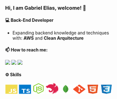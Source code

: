 ### Hi, I am Gabriel Elias, welcome! 👋


<h4>💻 Back-End Developer</h4>
<ul>
  
  <li>Expanding backend knowledge and techniques <br> with: <b>AWS</b> and <b>Clean Arquitecture</b></li>
  
</ul>

<h4> 📫 How to reach me: </h4>
<a href = "mailto:hwgelias@gmail.com"><img src="https://img.shields.io/badge/Gmail-D14836?style=for-the-badge&logo=gmail&logoColor=white" target="_blank"></a>
<a href="https://www.linkedin.com/in/hwg-elias/" target="_blank"><img src="https://img.shields.io/badge/-LinkedIn-%230077B5?style=for-the-badge&logo=linkedin&logoColor=white" target="_blank"></a>
<a href="mailto:hwg.elias@proton.me" target="_blank"><img src="https://img.shields.io/badge/ProtonMail-8B89CC?style=for-the-badge&logo=protonmail&logoColor=white" target="_blank"></a>
<h4>⚙️ Skills</h4>

<div>
  <img  alt="My-Js" height="30" width="40" src="https://raw.githubusercontent.com/devicons/devicon/master/icons/javascript/javascript-plain.svg">
  <img  alt="My-Ts" height="30" width="40" src="https://raw.githubusercontent.com/devicons/devicon/master/icons/typescript/typescript-plain.svg">
  <img  alt="My-Node" height="35" width="40" src="https://raw.githubusercontent.com/devicons/devicon/master/icons/nodejs/nodejs-original.svg">
  <img  alt="My-Nest" height="35" width="40" src="https://raw.githubusercontent.com/devicons/devicon/master/icons/nestjs/nestjs-plain.svg">
  <img  alt="My-Mongo" height="30" width="40" src="https://raw.githubusercontent.com/devicons/devicon/master/icons/mongodb/mongodb-original.svg">
  <img  alt="My-Git" height="30" width="40" src="https://raw.githubusercontent.com/devicons/devicon/master/icons/git/git-original.svg">
  <img  alt="My-HTML" height="30" width="40" src="https://raw.githubusercontent.com/devicons/devicon/master/icons/html5/html5-original.svg">
  <img  alt="My-CSS" height="30" width="40" src="https://raw.githubusercontent.com/devicons/devicon/master/icons/css3/css3-original.svg">

</div>

<div> 
 
 <!-- ![Snake animation](https://github.com/hwg-elias/hwg-elias/blob/output/github-contribution-grid-snake.svg) -->
 
</div>
